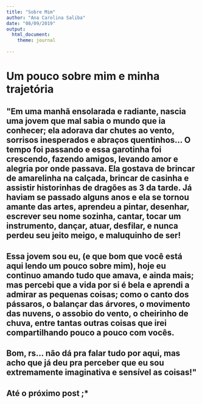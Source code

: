 ```yaml
---
title: "Sobre Mim"
author: "Ana Carolina Saliba"
date: "08/09/2019"
output: 
  html_document:
    theme: journal
  
---
```



# Um pouco sobre mim e minha trajetória
<p style= "text-aling: justify;">


## "Em uma manhã ensolarada e radiante, nascia uma jovem que mal sabia o mundo que ia conhecer; ela adorava dar chutes ao vento, sorrisos inesperados e abraços quentinhos... O tempo foi passando e essa garotinha foi crescendo, fazendo amigos, levando amor e alegria por onde passava. Ela gostava de brincar de amarelinha na calçada, brincar de casinha e assistir historinhas de dragões as 3 da tarde. Já haviam se passado alguns anos e ela se tornou amante das artes, aprendeu a pintar, desenhar, escrever seu nome sozinha, cantar, tocar um instrumento, dançar, atuar, desfilar, e nunca perdeu seu jeito meigo, e maluquinho de ser!

## Essa jovem sou eu, (e que bom que você está aqui lendo um pouco sobre mim), hoje eu continuo amando tudo que amava, e ainda mais; mas percebi que a vida por si é bela e aprendi a admirar as pequenas coisas; como o canto dos pássaros, o balançar das árvores, o movimento das nuvens, o assobio do vento, o cheirinho de chuva, entre tantas outras coisas que irei compartilhando pouco a pouco com vocês.

## Bom, rs... não dá pra falar tudo por aqui, mas acho que já deu pra perceber que eu sou extremamente imaginativa e sensível as coisas!"

## Até o próximo post ;*



